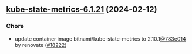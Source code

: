 

## [kube-state-metrics-6.1.21](https://github.com/truecharts/charts/compare/kube-state-metrics-6.1.20...kube-state-metrics-6.1.21) (2024-02-12)

### Chore



- update container image bitnami/kube-state-metrics to 2.10.1[@783e014](https://github.com/783e014) by renovate ([#18222](https://github.com/truecharts/charts/issues/18222))